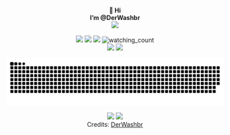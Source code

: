 
<br>
<p align="center">
  <b>👋 Hi <br>
    I’m @DerWashbr </b><br>
  <img src="https://avatars.githubusercontent.com/u/57878304?s=200&v=100" />
  </p>
<p align="center">
  <img src="https://img.shields.io/badge/Age-36-blue" />
  <img src="https://img.shields.io/badge/Lives-Hamburg-blue" />
  <img src="https://img.shields.io/badge/Languages-German%20%26%20English-blue" />
  <img src="https://komarev.com/ghpvc/?username=derwashbr&color=blue&label=Profile+Views&style=flat" alt="watching_count" />
  
  <br>
  <img src="https://img.shields.io/twitch/status/DerWashbr?style=social" />
  <img src="https://img.shields.io/twitter/follow/DerWashbr?style=social" />
</p>

<!--
**DerWashbr/DerWashbr** is a ✨ _special_ ✨ repository because its `README.md` (this file) appears on your GitHub profile.

Here are some ideas to get you started:

- 🔭 I’m currently working on ...
- 🌱 I’m currently learning ...
- 👯 I’m looking to collaborate on ...
- 🤔 I’m looking for help with ...
- 💬 Ask me about ...
- 📫 How to reach me: ...
- 😄 Pronouns: ...
- ⚡ Fun fact: ...
-->
<p align="center">
  <img  src="https://raw.githubusercontent.com/Elanza-48/Elanza-48/main/resources/img/github-contribution-grid-snake.svg"
    alt="example" />
</p>






<p align="center">
  <img src="https://img.shields.io/badge/Version-1.0-blue?style=flat&logo=" /> <img src="https://img.shields.io/badge/Last Edited on:-21/09/2021-blue?style=flat&logo=" />
  <br>
  Credits: <a href="https://github.com/DerWashbr">DerWashbr</a>
 </p>
